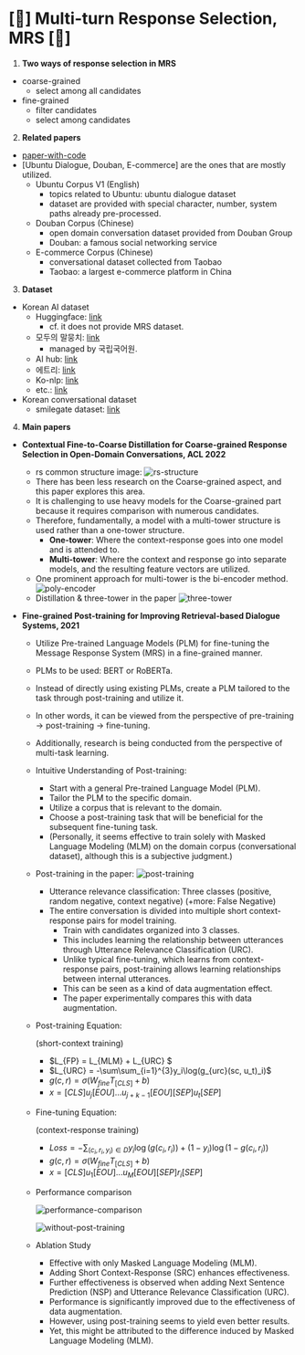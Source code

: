# [💬] Multi-turn Response Selection, MRS [💬]

1. **Two ways of response selection in MRS**
- coarse-grained
    - select among all candidates
- fine-grained
    - filter candidates
    - select among candidates

2. **Related papers**
- [paper-with-code](https://paperswithcode.com/task/conversational-response-selection)
- [Ubuntu Dialogue, Douban, E-commerce] are the ones that are mostly utilized.
    - Ubuntu Corpus V1 (English)
        - topics related to Ubuntu: ubuntu dialogue dataset
        - dataset are provided with special character, number, system paths already pre-processed.
    - Douban Corpus (Chinese)
        - open domain conversation dataset provided from Douban Group
        - Douban: a famous social networking service
    - E-commerce Corpus (Chinese)
        - conversational dataset collected from Taobao
        - Taobao: a largest e-commerce platform in China

3. **Dataset**
- Korean AI dataset
    - Huggingface: [link](https://huggingface.co/datasets)
        - cf. it does not provide MRS dataset.
    - 모두의 말뭉치: [link](https://corpus.korean.go.kr/)
        - managed by 국립국어원.
    - AI hub: [link](https://www.aihub.or.kr/)
    - 에트리: [link](https://aiopen.etri.re.kr/service_dataset.php)
    - Ko-nlp: [link](https://github.com/ko-nlp/Korpora?fbclid=lwAR227KVz5YD1ciTLzVZV_m51dC_UUOUZPozegOWuwuMY2M3uCN-U9OfaZ84)
    - etc.: [link](https://github.com/songys/AwesomeKorean_Data)
- Korean conversational dataset
    - smilegate dataset: [link](https://github.com/smilegate-ai/korean_smile_style_dataset)

4. **Main papers**
- **Contextual Fine-to-Coarse Distillation for Coarse-grained Response Selection in Open-Domain Conversations, ACL 2022**
    - rs common structure image:
        ![rs-structure](./images/rs-structure.png)
    - There has been less research on the Coarse-grained aspect, and this paper explores this area.
    - It is challenging to use heavy models for the Coarse-grained part because it requires comparison with numerous candidates.
    - Therefore, fundamentally, a model with a multi-tower structure is used rather than a one-tower structure.
        - **One-tower**: Where the context-response goes into one model and is attended to.
        - **Multi-tower**: Where the context and response go into separate models, and the resulting feature vectors are utilized.
    - One prominent approach for multi-tower is the bi-encoder method.
        ![poly-encoder](./images/poly-encoder.png)
    - Distillation & three-tower in the paper
        ![three-tower](./images/three-tower.png)

- **Fine-grained Post-training for Improving Retrieval-based Dialogue
Systems, 2021**
    - Utilize Pre-trained Language Models (PLM) for fine-tuning the Message Response System (MRS) in a fine-grained manner.
    - PLMs to be used: BERT or RoBERTa.
    - Instead of directly using existing PLMs, create a PLM tailored to the task through post-training and utilize it.
    - In other words, it can be viewed from the perspective of pre-training -> post-training -> fine-tuning.
    - Additionally, research is being conducted from the perspective of multi-task learning.
    - Intuitive Understanding of Post-training:
        - Start with a general Pre-trained Language Model (PLM).
        - Tailor the PLM to the specific domain.
        - Utilize a corpus that is relevant to the domain.
        - Choose a post-training task that will be beneficial for the subsequent fine-tuning task.
        - (Personally, it seems effective to train solely with Masked Language Modeling (MLM) on the domain corpus (conversational dataset), although this is a subjective judgment.)
    - Post-training in the paper:
        ![post-training](./images/post-training.png)
        - Utterance relevance classification: Three classes (positive, random negative, context negative) (+more: False Negative)
        - The entire conversation is divided into multiple short context-response pairs for model training.
            - Train with candidates organized into 3 classes.
            - This includes learning the relationship between utterances through Utterance Relevance Classification (URC).
            - Unlike typical fine-tuning, which learns from context-response pairs, post-training allows learning relationships between internal utterances.
            - This can be seen as a kind of data augmentation effect.
            - The paper experimentally compares this with data augmentation.
    - Post-training Equation:

        (short-context training)
        - $L_{FP} = L_{MLM} + L_{URC} $
        - $L_{URC} = -\sum\sum_{i=1}^{3}y_i\log(g_{urc}(sc, u_t)_i)$
        - $g(c, r) = \sigma(W_{fine}T_{[CLS]} + b)$
        - $x = [CLS]u_j[EOU] ... u_{j+k-1}[EOU][SEP]u_t[SEP]$

    - Fine-tuning Equation:

        (context-response training)
        - $Loss = -\sum_{(c_i, r_i, y_i)\in D}y_i\log(g(c_i, r_i)) + (1-y_i)\log(1-g(c_i, r_i))$
        - $g(c, r) = \sigma(W_{fine}T_{[CLS]} + b)$
        - $x = [CLS]u_1[EOU] ... u_{M}[EOU][SEP]r_i[SEP]$

    - Performance comparison

        ![performance-comparison](./images/performance-comparison.png)

        ![without-post-training](./images/without-post-training.png)
    - Ablation Study
        - Effective with only Masked Language Modeling (MLM).
        - Adding Short Context-Response (SRC) enhances effectiveness.
        - Further effectiveness is observed when adding Next Sentence Prediction (NSP) and Utterance Relevance Classification (URC).
        - Performance is significantly improved due to the effectiveness of data augmentation.
        - However, using post-training seems to yield even better results.
        - Yet, this might be attributed to the difference induced by Masked Language Modeling (MLM).
